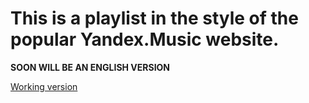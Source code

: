 # This is a playlist in the style of the popular Yandex.Music website.
**SOON WILL BE AN ENGLISH VERSION**



[Working version](https://nikita-hub000.github.io/playlist/)

